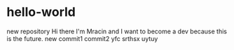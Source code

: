 # hello-world
new repository
Hi there I'm Mracin and I want to become a dev because this is the future.
new commit1
commit2
yfc
srthsx
uytuy
